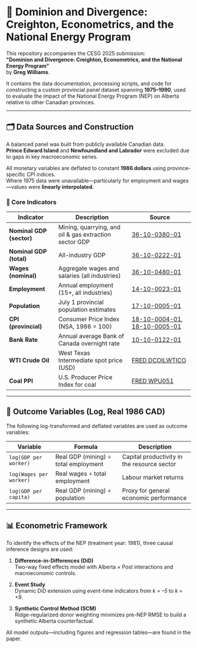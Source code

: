 # 🧾 Dominion and Divergence: Creighton, Econometrics, and the National Energy Program

This repository accompanies the CESG 2025 submission:  
**"Dominion and Divergence: Creighton, Econometrics, and the National Energy Program"**  
by **Greg Williams**.

It contains the data documentation, processing scripts, and code for constructing a custom provincial panel dataset spanning **1975–1990**, used to evaluate the impact of the National Energy Program (NEP) on Alberta relative to other Canadian provinces.

---

## 🗂 Data Sources and Construction

A balanced panel was built from publicly available Canadian data.  
**Prince Edward Island** and **Newfoundland and Labrador** were excluded due to gaps in key macroeconomic series.

All monetary variables are deflated to constant **1986 dollars** using province-specific CPI indices.  
Where 1975 data were unavailable—particularly for employment and wages—values were **linearly interpolated**.

### 📌 Core Indicators

| Indicator              | Description                                                                                           | Source                                                                 |
|------------------------|-------------------------------------------------------------------------------------------------------|------------------------------------------------------------------------|
| **Nominal GDP (sector)** | Mining, quarrying, and oil & gas extraction sector GDP                                                | [36-10-0380-01](https://www150.statcan.gc.ca/t1/tbl1/en/tv.action?pid=3610038001) |
| **Nominal GDP (total)**  | All-industry GDP                                                                                     | [36-10-0222-01](https://www150.statcan.gc.ca/t1/tbl1/en/tv.action?pid=3610022201) |
| **Wages (nominal)**      | Aggregate wages and salaries (all industries)                                                        | [36-10-0480-01](https://www150.statcan.gc.ca/t1/tbl1/en/tv.action?pid=3610048001) |
| **Employment**           | Annual employment (15+, all industries)                                                              | [14-10-0023-01](https://www150.statcan.gc.ca/t1/tbl1/en/tv.action?pid=1410002301) |
| **Population**           | July 1 provincial population estimates                                                               | [17-10-0005-01](https://www150.statcan.gc.ca/t1/tbl1/en/tv.action?pid=1710000501) |
| **CPI (provincial)**     | Consumer Price Index (NSA, 1986 = 100)                                                               | [18-10-0004-01](https://www150.statcan.gc.ca/t1/tbl1/en/tv.action?pid=1810000401), [18-10-0005-01](https://www150.statcan.gc.ca/t1/tbl1/en/tv.action?pid=1810000501) |
| **Bank Rate**            | Annual average Bank of Canada overnight rate                                                         | [10-10-0122-01](https://www150.statcan.gc.ca/t1/tbl1/en/tv.action?pid=1010012201) |
| **WTI Crude Oil**        | West Texas Intermediate spot price (USD)                                                             | [FRED DCOILWTICO](https://fred.stlouisfed.org/series/DCOILWTICO)      |
| **Coal PPI**             | U.S. Producer Price Index for coal                                                                   | [FRED WPU051](https://fred.stlouisfed.org/series/WPU051)              |

---

## 🧮 Outcome Variables (Log, Real 1986 CAD)

The following log-transformed and deflated variables are used as outcome variables:

| Variable                   | Formula                                           | Description                                      |
|---------------------------|---------------------------------------------------|--------------------------------------------------|
| `log(GDP per worker)`     | Real GDP (mining) ÷ total employment              | Capital productivity in the resource sector      |
| `log(Wages per worker)`   | Real wages ÷ total employment                     | Labour market returns                            |
| `log(GDP per capita)`     | Real GDP (mining) ÷ population                    | Proxy for general economic performance           |

---

## 📊 Econometric Framework

To identify the effects of the NEP (treatment year: 1981), three causal inference designs are used:

1. **Difference-in-Differences (DiD)**  
   Two-way fixed effects model with Alberta × Post interactions and macroeconomic controls.

2. **Event Study**  
   Dynamic DiD extension using event-time indicators from *k = –5* to *k = +9*.

3. **Synthetic Control Method (SCM)**  
   Ridge-regularized donor weighting minimizes pre-NEP RMSE to build a synthetic Alberta counterfactual.

All model outputs—including figures and regression tables—are found in the paper.

